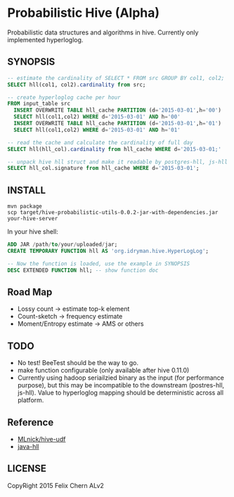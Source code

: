 # Probabilistic Hive (Alpha)

Probabilistic data structures and algorithms in hive. Currently only implemented hyperloglog.

## SYNOPSIS

```sql
-- estimate the cardinality of SELECT * FROM src GROUP BY col1, col2;
SELECT hll(col1, col2).cardinality from src;

-- create hyperloglog cache per hour
FROM input_table src
  INSERT OVERWRITE TABLE hll_cache PARTITION (d='2015-03-01',h='00')
  SELECT hll(col1,col2) WHERE d='2015-03-01' AND h='00'
  INSERT OVERWRITE TABLE hll_cache PARTITION (d='2015-03-01',h='01')
  SELECT hll(col1,col2) WHERE d='2015-03-01' AND h='01'

-- read the cache and calculate the cardinality of full day
SELECT hll(hll_col).cardinality from hll_cache WHERE d='2015-03-01;'

-- unpack hive hll struct and make it readable by postgres-hll, js-hll developed by Aggregate Knowledge, Inc.
SELECT hll_col.signature from hll_cache WHERE d='2015-03-01';
```

## INSTALL

```
mvn package
scp target/hive-probabilistic-utils-0.0.2-jar-with-dependencies.jar your-hive-server
```

In your hive shell:

```sql
ADD JAR /path/to/your/uploaded/jar;
CREATE TEMPORARY FUNCTION hll AS 'org.idryman.hive.HyperLogLog';

-- Now the function is loaded, use the example in SYNOPSIS
DESC EXTENDED FUNCTION hll; -- show function doc
```

## Road Map

* Lossy count -> estimate top-k element
* Count-sketch -> frequency estimate
* Moment/Entropy estimate -> AMS or others

## TODO

* No test! BeeTest should be the way to go.
* make function configurable (only available after hive 0.11.0)
* Currently using hadoop seriailzied binary as the input (for performance purpose), but this may be incompatible to the
  downstream (postres-hll, js-hll). Value to hyperloglog mapping should be deterministic across all platform.

## Reference

* [MLnick/hive-udf](https://github.com/MLnick/hive-udf)
* [java-hll](https://github.com/aggregateknowledge/java-hll)

## LICENSE

CopyRight 2015 Felix Chern
ALv2
